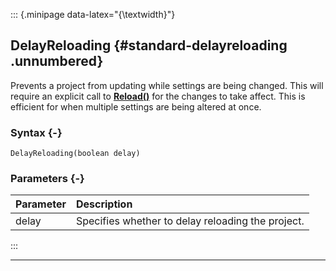 ::: {.minipage data-latex="{\textwidth}"}
## DelayReloading {#standard-delayreloading .unnumbered}

Prevents a project from updating while settings are being changed. 
This will require an explicit call to **[Reload()](#standard-reload)** for the changes to take affect.
This is efficient for when multiple settings are being altered at once.

### Syntax {-}

```{sql}
DelayReloading(boolean delay)
```

### Parameters {-}

**Parameter** | **Description**
| :-- | :-- |
delay | Specifies whether to delay reloading the project.
:::

***
